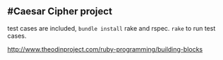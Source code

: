 #Caesar Cipher project
---
test cases are included, `bundle install` rake and rspec.
`rake` to run test cases.

http://www.theodinproject.com/ruby-programming/building-blocks
